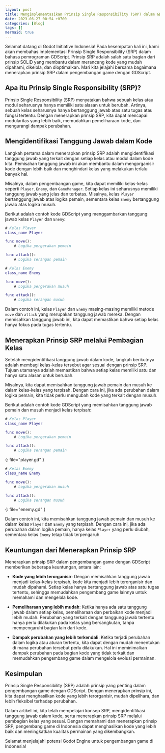 ```yaml
---
layout: post
title: Mengimplementasikan Prinsip Single Responsibility (SRP) dalam GDScript
date: 2023-06-27 00:54 +0700
categories: [Blog]
tags: []
mermaid: true
---
```

Selamat datang di Godot Initiative Indonesia! Pada kesempatan kali ini, kami akan membahas implementasi Prinsip Single Responsibility (SRP) dalam bahasa pemrograman GDScript. Prinsip SRP adalah salah satu bagian dari prinsip SOLID yang membantu dalam merancang kode yang mudah dipahami, dikelola, dan dioptimalkan. Mari kita jelajahi bersama bagaimana menerapkan prinsip SRP dalam pengembangan game dengan GDScript.

## Apa itu Prinsip Single Responsibility (SRP)?

Prinsip Single Responsibility (SRP) menyatakan bahwa sebuah kelas atau modul seharusnya hanya memiliki satu alasan untuk berubah. Artinya, sebuah kelas seharusnya hanya bertanggung jawab atas satu tugas atau fungsi tertentu. Dengan menerapkan prinsip SRP, kita dapat mencapai modularitas yang lebih baik, memudahkan pemeliharaan kode, dan mengurangi dampak perubahan.

## Mengidentifikasi Tanggung Jawab dalam Kode

Langkah pertama dalam menerapkan prinsip SRP adalah mengidentifikasi tanggung jawab yang terkait dengan setiap kelas atau modul dalam kode kita. Pemisahan tanggung jawab ini akan membantu dalam mengorganisir kode dengan lebih baik dan menghindari kelas yang melakukan terlalu banyak hal.

Misalnya, dalam pengembangan game, kita dapat memiliki kelas-kelas seperti `Player`, `Enemy`, dan `GameManager`. Setiap kelas ini seharusnya memiliki tanggung jawab yang jelas dan terbatas. Misalnya, kelas `Player` bertanggung jawab atas logika pemain, sementara kelas `Enemy` bertanggung jawab atas logika musuh. 

Berikut adalah contoh kode GDScript yang menggambarkan tanggung jawab kelas `Player` dan `Enemy`:

```gd
# Kelas Player
class_name Player

func move():
	# Logika pergerakan pemain

func attack():
	# Logika serangan pemain

# Kelas Enemy
class_name Enemy

func move():
	# Logika pergerakan musuh

func attack():
	# Logika serangan musuh
```

Dalam contoh ini, kelas `Player` dan `Enemy` masing-masing memiliki metode `move` dan `attack` yang merupakan tanggung jawab mereka. Dengan memisahkan tanggung jawab ini, kita dapat memastikan bahwa setiap kelas hanya fokus pada tugas tertentu.

## Menerapkan Prinsip SRP melalui Pembagian Kelas

Setelah mengidentifikasi tanggung jawab dalam kode, langkah berikutnya adalah membagi kelas-kelas tersebut agar sesuai dengan prinsip SRP. Tujuan utamanya adalah memastikan bahwa setiap kelas memiliki satu dan hanya satu alasan untuk berubah.

Misalnya, kita dapat memisahkan tanggung jawab pemain dan musuh ke dalam kelas-kelas yang terpisah. Dengan cara ini, jika ada perubahan dalam logika pemain, kita tidak perlu mengubah kode yang terkait dengan musuh.

Berikut adalah contoh kode GDScript yang memisahkan tanggung jawab pemain dan musuh menjadi kelas terpisah:

```gd
# Kelas Player
class_name Player

func move():
	# Logika pergerakan pemain

func attack():
	# Logika serangan pemain
```
{: file="player.gd" }
```gd
# Kelas Enemy
class_name Enemy

func move():
	# Logika pergerakan musuh

func attack():
	# Logika serangan musuh
```
{: file="enemy.gd" }

Dalam contoh ini, kita memisahkan tanggung jawab pemain dan musuh ke dalam kelas `Player` dan `Enemy` yang terpisah. Dengan cara ini, jika ada perubahan dalam logika pemain, hanya kelas `Player` yang perlu diubah, sementara kelas `Enemy` tetap tidak terpengaruh.

## Keuntungan dari Menerapkan Prinsip SRP

Menerapkan prinsip SRP dalam pengembangan game dengan GDScript memberikan beberapa keuntungan, antara lain:

- **Kode yang lebih terorganisir**: Dengan memisahkan tanggung jawab menjadi kelas-kelas terpisah, kode kita menjadi lebih terorganisir dan mudah dipahami. Setiap kelas hanya bertanggung jawab atas satu tugas tertentu, sehingga memudahkan pengembang game lainnya untuk memahami dan mengelola kode.

- **Pemeliharaan yang lebih mudah**: Ketika hanya ada satu tanggung jawab dalam setiap kelas, pemeliharaan dan perbaikan kode menjadi lebih mudah. Perubahan yang terkait dengan tanggung jawab tertentu hanya perlu dilakukan pada kelas yang bersangkutan, tanpa mempengaruhi bagian lain dari kode.

- **Dampak perubahan yang lebih terkendali**: Ketika terjadi perubahan dalam logika atau aturan tertentu, kita dapat dengan mudah menentukan di mana perubahan tersebut perlu dilakukan. Hal ini meminimalkan dampak perubahan pada bagian kode yang tidak terkait dan memudahkan pengembang game dalam mengelola evolusi permainan.

## Kesimpulan

Prinsip Single Responsibility (SRP) adalah prinsip yang penting dalam pengembangan game dengan GDScript. Dengan menerapkan prinsip ini, kita dapat menghasilkan kode yang lebih terorganisir, mudah dipelihara, dan lebih fleksibel terhadap perubahan.

Dalam artikel ini, kita telah mempelajari konsep SRP, mengidentifikasi tanggung jawab dalam kode, serta menerapkan prinsip SRP melalui pembagian kelas yang sesuai. Dengan memahami dan menerapkan prinsip SRP, pengembang game di Indonesia dapat menghasilkan kode yang lebih baik dan meningkatkan kualitas permainan yang dikembangkan.

Selamat menjelajahi potensi Godot Engine untuk pengembangan game di Indonesia!